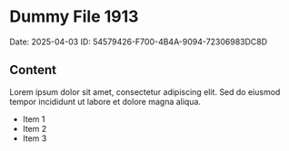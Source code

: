 # Dummy File 1913

Date: 2025-04-03
ID: 54579426-F700-4B4A-9094-72306983DC8D

## Content

Lorem ipsum dolor sit amet, consectetur adipiscing elit.
Sed do eiusmod tempor incididunt ut labore et dolore magna aliqua.

* Item 1
* Item 2
* Item 3
